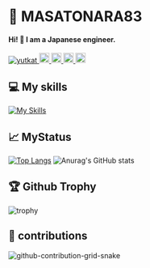 # 🌸 MASATONARA83

#### Hi! 👋 I am a Japanese engineer.

<p align="left">
  <a href="https://github.com/masatonara83/masatonara83/">
    <img src="https://komarev.com/ghpvc/?username=masatonara83" alt="yutkat" />
  </a>
  <a href="https://github.com/masatonara83">
    <img height="20" src="https://img.shields.io/github/followers/masatonara83?label=follow&logo=github&style=flat" />
  </a>
  <a href="https://stackoverflow.com/users/5720201/masatonara83">
    <img height="20" src="https://img.shields.io/stackexchange/stackoverflow/r/5720201?label=StackOverflow&logo=stack-overflow&style=flat" />
  </a>
  <a href="http://qiita.com/masatonara83">
    <img height="20" src="https://qiita-badge.apiapi.app/s/masatonara83/posts.svg" />
  </a>
  <//qiita.com/yutkat">
    <img height="20" src="https://qiita-badge.apiapi.app/s/masatonara83/contributions.svg" />
  </a>
</p>

## 💻 My skills

[![My Skills](https://skillicons.dev/icons?i=java,rust,react,ts,wasm,js,html,css,mysql,postgres)](https://skillicons.dev)

## 📈 MyStatus

[![Top Langs](https://github-readme-stats.vercel.app/api/top-langs/?username=masatonara83&layout=donut)](https://github.com/anuraghazra/github-readme-stats)
![Anurag's GitHub stats](https://github-readme-stats.vercel.app/api?username=masatonara83)

## 🏆 Github Trophy

![trophy](https://github-profile-trophy.vercel.app/?username=masatonara83&theme=buddhism&no-frame=true&column=-1])

## 🌱 contributions
![github-contribution-grid-snake](https://raw.githubusercontent.com/masatonara83/masatonara93/main/img/snake.svg)

